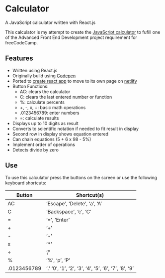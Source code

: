 # Calculator

A JavaScript calculator written with React.js

This calculator is my attempt to create the [JavaScript calculator](https://sayes2x-react-calculator.netlify.com/) to fufill 
one of the Advanced Front End Development project requirement for freeCodeCamp.

## Features

* Written using React.js
* Originally build using [Codepen](https://codepen.io/sayes2x/pen/XqJOye)
* Ported to [create react app](https://github.com/facebook/create-react-app) 
to move to its own page on [netlify](https://sayes2x-react-calculator.netlify.com/)
* Button Functions:
  * AC: clears the calculator
  * C: clears the last entered number or function
  * %: calculate percents
  * +, -, x, ÷: basic math operations
  * .0123456789: enter numbers
  * =: calculate results
* Displays up to 10 digits as result
* Converts to scientific notation if needed to fit result in display
* Second row in display shows equation entered
* Can chain equations (5 + 6 x 98 - 5%)
* Implement order of operations
* Detects divide by zero  

## Use

To use this calculator press the buttons on the screen or use the following keyboard shortcuts:

Button | Shortcut(s)
------ | ----------
AC | ‘Escape’, ‘Delete’, ‘a’, ‘A’
C | ‘Backspace’, ‘c’, ‘C’
= | ‘=’, ‘Enter’
\+ | ‘+’
\- | ‘-’
x | ‘*’
÷ | ‘/’
% | ‘%’, ‘p’, ‘P’
.0123456789 | ‘.’ ‘0’, ‘1’, ‘2’, ‘3’, ‘4’, ‘5’, ‘6’, ‘7’, ‘8’, ‘9’
